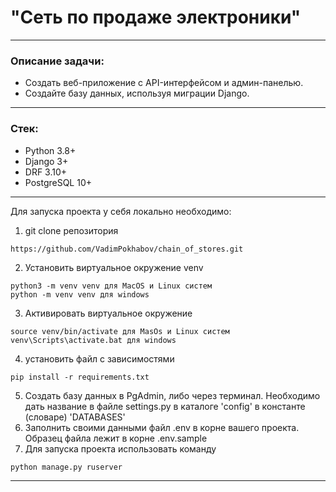 # "Сеть по продаже электроники"

____

### Описание задачи:

* Создать веб-приложение с API-интерфейсом и админ-панелью.
* Создайте базу данных, используя миграции Django.
____

### Стек:

* Python 3.8+
* Django 3+
* DRF 3.10+
* PostgreSQL 10+

____
Для запуска проекта у себя локально необходимо:

1. git clone репозитория

```
https://github.com/VadimPokhabov/chain_of_stores.git
```

2. Установить виртуальное окружение venv

```
python3 -m venv venv для MacOS и Linux систем
python -m venv venv для windows
```

3. Активировать виртуальное окружение

```
source venv/bin/activate для MasOs и Linux систем
venv\Scripts\activate.bat для windows
```

4. установить файл с зависимостями

```
pip install -r requirements.txt
```

5. Создать базу данных в PgAdmin, либо через терминал. Необходимо дать название в файле settings.py в каталоге 'config' в
   константе (словаре) 'DATABASES'
6. Заполнить своими данными файл .env в корне вашего проекта. Образец файла лежит в корне .env.sample
7. Для запуска проекта использовать команду

```
python manage.py ruserver
```
____
